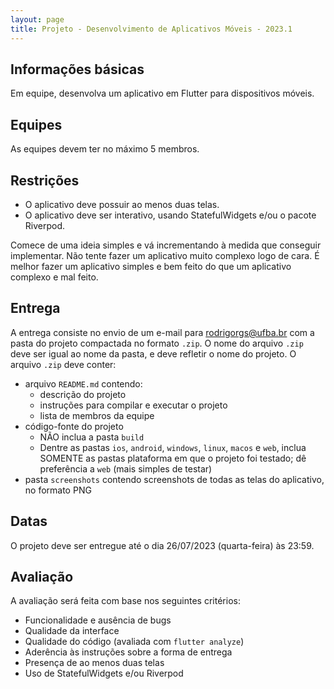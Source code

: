 ```yaml
---
layout: page
title: Projeto - Desenvolvimento de Aplicativos Móveis - 2023.1
---
```


## Informações básicas

Em equipe, desenvolva um aplicativo em Flutter para dispositivos móveis.

## Equipes

As equipes devem ter no máximo 5 membros.

## Restrições

- O aplicativo deve possuir ao menos duas telas.
- O aplicativo deve ser interativo, usando StatefulWidgets e/ou o pacote Riverpod.

Comece de uma ideia simples e vá incrementando à medida que conseguir implementar. Não tente fazer um aplicativo muito complexo logo de cara. É melhor fazer um aplicativo simples e bem feito do que um aplicativo complexo e mal feito.

## Entrega

A entrega consiste no envio de um e-mail para <rodrigorgs@ufba.br> com a pasta do projeto compactada no formato `.zip`. O nome do arquivo `.zip` deve ser igual ao nome da pasta, e deve refletir o nome do projeto. O arquivo `.zip` deve conter:

- arquivo `README.md` contendo:
    - descrição do projeto
    - instruções para compilar e executar o projeto
    - lista de membros da equipe
- código-fonte do projeto
    - NÃO inclua a pasta `build`
    - Dentre as pastas `ios`, `android`, `windows`, `linux`, `macos` e `web`, inclua SOMENTE as pastas plataforma em que o projeto foi testado; dê preferência a `web` (mais simples de testar)
- pasta `screenshots` contendo screenshots de todas as telas do aplicativo, no formato PNG

## Datas

O projeto deve ser entregue até o dia 26/07/2023 (quarta-feira) às 23:59.

## Avaliação

A avaliação será feita com base nos seguintes critérios:

- Funcionalidade e ausência de bugs
- Qualidade da interface
- Qualidade do código (avaliada com `flutter analyze`)
- Aderência às instruções sobre a forma de entrega
- Presença de ao menos duas telas
- Uso de StatefulWidgets e/ou Riverpod
